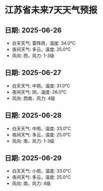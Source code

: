 # 江苏省未来7天天气预报

## 日期: 2025-06-26
- 白天天气: 雷阵雨，温度: 34.0℃
- 夜间天气: 多云，温度: 25.0℃
- 风向: 西，风力: 1-3级

## 日期: 2025-06-27
- 白天天气: 中雨，温度: 31.0℃
- 夜间天气: 阴，温度: 26.0℃
- 风向: 西南，风力: 4级

## 日期: 2025-06-28
- 白天天气: 中雨，温度: 33.0℃
- 夜间天气: 多云，温度: 25.0℃
- 风向: 南，风力: 1-3级

## 日期: 2025-06-29
- 白天天气: 小雨，温度: 33.0℃
- 夜间天气: 多云，温度: 25.0℃
- 风向: 南，风力: 4级